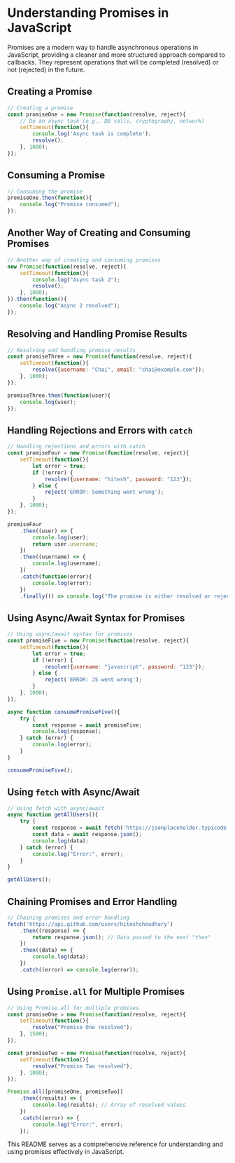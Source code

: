 # Understanding Promises in JavaScript

Promises are a modern way to handle asynchronous operations in JavaScript, providing a cleaner and more structured approach compared to callbacks. They represent operations that will be completed (resolved) or not (rejected) in the future.

## Creating a Promise

```javascript
// Creating a promise       
const promiseOne = new Promise(function(resolve, reject){
    // Do an async task (e.g., DB calls, cryptography, network)
    setTimeout(function(){
        console.log('Async task is complete');
        resolve();
    }, 1000);
});
```

## Consuming a Promise

```javascript
// Consuming the promise
promiseOne.then(function(){
    console.log("Promise consumed");
});
```

## Another Way of Creating and Consuming Promises

```javascript
// Another way of creating and consuming promises
new Promise(function(resolve, reject){
    setTimeout(function(){
        console.log("Async task 2");
        resolve();
    }, 1000);
}).then(function(){
    console.log("Async 2 resolved");
});
```

## Resolving and Handling Promise Results

```javascript
// Resolving and handling promise results
const promiseThree = new Promise(function(resolve, reject){
    setTimeout(function(){
        resolve({username: "Chai", email: "chai@example.com"});
    }, 1000);
});

promiseThree.then(function(user){
    console.log(user);
});
```

## Handling Rejections and Errors with `catch`

```javascript
// Handling rejections and errors with catch
const promiseFour = new Promise(function(resolve, reject){
    setTimeout(function(){
        let error = true;
        if (!error) {
            resolve({username: "hitesh", password: "123"});
        } else {
            reject('ERROR: Something went wrong');
        }
    }, 1000);
});

promiseFour
    .then((user) => {
        console.log(user);
        return user.username;
    })
    .then((username) => {
        console.log(username);
    })
    .catch(function(error){
        console.log(error);
    })
    .finally(() => console.log("The promise is either resolved or rejected"));
```

## Using Async/Await Syntax for Promises

```javascript
// Using async/await syntax for promises
const promiseFive = new Promise(function(resolve, reject){
    setTimeout(function(){
        let error = true;
        if (!error) {
            resolve({username: "javascript", password: "123"});
        } else {
            reject('ERROR: JS went wrong');
        }
    }, 1000);
});

async function consumePromiseFive(){
    try {
        const response = await promiseFive;
        console.log(response);
    } catch (error) {
        console.log(error);
    }
}

consumePromiseFive();
```

## Using `fetch` with Async/Await

```javascript
// Using fetch with async/await
async function getAllUsers(){
    try {
        const response = await fetch('https://jsonplaceholder.typicode.com/users');
        const data = await response.json();
        console.log(data);
    } catch (error) {
        console.log("Error:", error);
    }
}

getAllUsers();
```

## Chaining Promises and Error Handling

```javascript
// Chaining promises and error handling
fetch('https://api.github.com/users/hiteshchoudhary')
    .then((response) => {
        return response.json(); // Data passed to the next "then"
    })
    .then((data) => {
        console.log(data);
    })
    .catch((error) => console.log(error));
```

## Using `Promise.all` for Multiple Promises

```javascript
// Using Promise.all for multiple promises
const promiseOne = new Promise(function(resolve, reject){
    setTimeout(function(){
        resolve("Promise One resolved");
    }, 1500);
});

const promiseTwo = new Promise(function(resolve, reject){
    setTimeout(function(){
        resolve("Promise Two resolved");
    }, 1000);
});

Promise.all([promiseOne, promiseTwo])
    .then((results) => {
        console.log(results); // Array of resolved values
    })
    .catch((error) => {
        console.log("Error:", error);
    });
```

This README serves as a comprehensive reference for understanding and using promises effectively in JavaScript.

